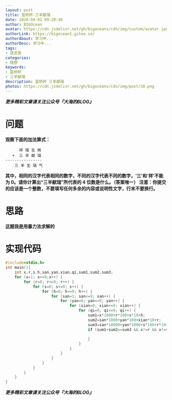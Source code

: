 ```yaml
---
layout: post
title: 蓝桥杯-三羊献瑞
date: 2020-04-01 09:20:49
author: BIGOcean
avatar: https://cdn.jsdelivr.net/gh/bigoceans/cdn/img/custom/avatar.jpg
authorLink: https://bigocean1.gitee.io/ 
authorAbout: 学习中... 
authorDesc: 学习中...
tags:
- 语言类
categories:
- 随想
keywords: 
- 蓝桥杯
- 三羊献瑞
description: 蓝桥杯 三羊献瑞
photos: https://cdn.jsdelivr.net/gh/bigoceans/cdn/img/post/38.png
---
```


***更多精彩文章请关注公众号『大海的BLOG』***
# 问题
**观察下面的加法算式：**
```
      祥 瑞 生 辉
   +  三 羊 献 瑞
----------------
    三 羊 生 瑞 气
```
**其中，相同的汉字代表相同的数字，不同的汉字代表不同的数字，‘三’和‘祥’不能为 0。请你计算出“三羊献瑞”所代表的 4 位数是什么。（答案唯一）
注意：你提交的应该是一个整数，不要填写任何多余的内容或说明性文字，行末不要换行。**

# 思路
**这题我是用暴力法求解的**

# 实现代码
```C
#include<stdio.h>
int main(){
    int x,r,s,h,san,yan,xian,qi,sum1,sum2,sum3;
    for (x=1; x<=9;x++) {
        for (r=0; r<=9; r++) {
            for (s=0; s<=9; s++) {
                for (h=0; h<=9; h++) {
                    for (san=1; san<=9; san++) {
                        for (yan=0; yan<=9; yan++) {
                            for (xian=0; xian<=9; xian++) {
                                for (qi=0; qi<=9; qi++) {
                                    sum1=x*1000+r*100+s*10+h;
                                    sum2=san*1000+yan*100+xian*10+r;
                                    sum3=san*10000+yan*1000+s*100+r*10+qi;
                                    if (sum1+sum2==sum3 && x!=r && x!=s && x!=h && x!=san && x!=yan && x!=xian && x!=qi && r!=s && r!=h && r!=san && r!=h && r!=san && r!=yan && r!=xian && r!=qi &&s!=h && s!=san && s!=yan && s!=xian && s!=qi &&h!=san &&h!=yan &&h!=xian && h!=qi &&san!=yan &&san!=qi&& yan!=xian && yan!=qi &&xian!=qi) {
                                                                        printf("%d+%d=%d\n",sum1,sum2,sum3);
                                    }
                                }
                            }
                        }
                    }
                }
            }
        }
    }
}
```





***更多精彩文章请关注公众号『大海的BLOG』***